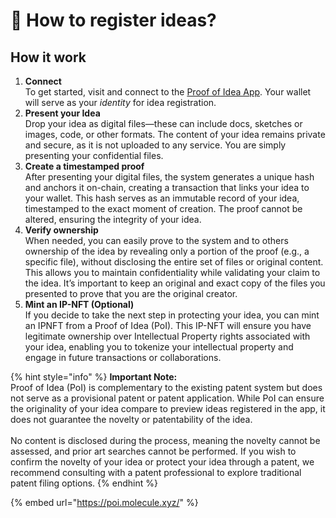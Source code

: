 # 💮 How to register ideas?

## **How it work**

1. **Connect** \
   To get started, visit and connect to the [Proof of](https://poi.molecule.xyz/)[ Idea App](https://poi.molecule.xyz/). Your wallet will serve as your _identity_ for idea registration.
2. **Present your Idea**\
   Drop your idea as digital files—these can include docs, sketches or images, code, or other formats. The content of your idea remains private and secure, as it is not uploaded to any service. You are simply presenting your confidential files.
3. **Create a timestamped proof**\
   After presenting your digital files, the system generates a unique hash and anchors it on-chain, creating a transaction that links your idea to your wallet. This hash serves as an immutable record of your idea, timestamped to the exact moment of creation. The proof cannot be altered, ensuring the integrity of your idea.
4. **Verify ownership**\
   When needed, you can easily prove to the system and to others ownership of the idea by revealing only a portion of the proof (e.g., a specific file), without disclosing the entire set of files or original content. This allows you to maintain confidentiality while validating your claim to the idea. It’s important to keep an original and exact copy of the files you presented to prove that you are the original creator.
5. **Mint an IP-NFT (Optional)**\
   If you decide to take the next step in protecting your idea, you can mint an IPNFT from a Proof of Idea (PoI). This IP-NFT will ensure you have legitimate ownership over Intellectual Property rights associated with your idea, enabling you to tokenize your intellectual property and engage in future transactions or collaborations.&#x20;

{% hint style="info" %}
**Important Note:**\
Proof of Idea (PoI) is complementary to the existing patent system but does not serve as a provisional patent or patent application. While PoI can ensure the originality of your idea compare to preview ideas registered in the app,  it does not guarantee the novelty or patentability of the idea. \
\
No content is disclosed during the process, meaning the novelty cannot be assessed, and prior art searches cannot be performed. If you wish to confirm the novelty of your idea or protect your idea through a patent, we recommend consulting with a patent professional to explore traditional patent filing options.
{% endhint %}

{% embed url="https://poi.molecule.xyz/" %}
